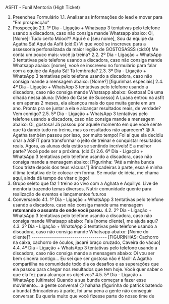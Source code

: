 ASFIT - Funil Mentoria (High Ticket)
1. Preencheu Formulário
1.1. Analisar as informações do lead e mover para "Em prospecção"
2. Prospecção
2.1. 1º Dia - Ligação + Whatsapp 3 tentativas pelo telefone usando a discadora, caso não consiga
mande Whatsapp abaixo: Oi, [Nome]! Tudo certo Môoo?? Aqui é o [seu nome], Sou da equipe da
Agatha Sá! Aqui da Asfit (cid:0) Vi que você se inscreveu para a assessoria perfonalizada da maior legião
de GOSTOSASSS (cid:0) Me conta um pouco mais: você já treina?
2.2. 2º Dia - Ligação + WhatsApp 3 tentativas pelo telefone usando a discadora, caso não consiga
mande Whatsapp abaixo: [nome], você se inscreveu no formulário para falar com a equipe da Agata
Sá! Tá lembrada?
2.3. 3º Dia - Ligação + WhatsApp 3 tentativas pelo telefone usando a discadora, caso não consiga
mande a mensagem abaixo: [Nome?] [figurinhas especiais]
2.4. 4º Dia - Ligação + WhatsApp 3 tentativas pelo telefone usando a discadora, caso não consiga
mande Whatsapp abaixo: Gostosa! Dá uma olhada nessa aluna: [Video do Case de Sucesso] A
Luana entrou na asfit e em apenas 2 meses, ela alcançou mais do que muita gente em um ano.
Pronta pra se juntar a ela e alcançar resultados reais, de verdade? Vem comigo?
2.5. 5º Dia - Ligação + WhatsApp 3 tentativas pelo telefone usando a discadora, caso não consiga
mande a mensagem abaixo: Oi, gostosa! Já passou por aquele momento em que você sente que tá
dando tudo no treino, mas os resultados não aparecem? 😓 A Agatha também passou por isso, por
muito tempo! Foi aí que ela decidiu criar a ASFIT para transformar o jeito de treinar e conquistar
resultados reais. Agora, as alunas dela estão se sentindo incríveis! E a melhor parte? Você pode ser a
próxima. (cid:0)
2.6. 6º Dia - Ligação + WhatsApp 3 tentativas pelo telefone usando a discadora, caso não consiga
mande a mensagem abaixo: [Figurinha: “Até a minha bunda ficou triste depois dos teus vácuos”]
Brincadeiras à parte, essa é minha última tentativa de te colocar em forma. Se mudar de ideia, me
chama aqui, ainda dá tempo de virar o jogo!
3. Grupo seleto que faz 1 treino ao vivo com a Aghata e Aquillys. Live de mentoria
trazendo temas diversos. Nutrir comunidade quente para realização de eventos e
lançamentos futuros
4. Conversando
4.1. 1º Dia - Ligação + WhatsApp 3 tentativas pelo telefone usando a discadora. caso não consiga
mande uma mensagem **retomando o assunto de onde você parou.**
4.2. 2º Dia - Ligação + WhatsApp 3 tentativas pelo telefone usando a discadora, caso não consiga
mande Whatsapp abaixo: Fala [nome cliente], me ajuda aqui?
4.3. 3º Dia - Ligação + WhatsApp 3 tentativas pelo telefone usando a discadora, caso não consiga
mande Whatsapp abaixo: [Nome do cliente]? ------------------------------------- [FIGURINHAS: Cachorro
na caixa, cachorro de óculos, jacaré braço cruzado, Caveira do vácuo]
4.4. 4º Dia - Ligação + WhatsApp 3 tentativas pelo telefone usando a discadora, caso não consiga
mande a mensagem abaixo: Oi vou ser bem sincera contigo... Eu sei que ser gostosa não é fácil! A
Agatha compartilha na comunidade todo dia os desafios e as superações que ela passou para chegar
nos resultados que tem hoje. Você quer saber o que ela fez para alcançar os objetivos?
4.5. 5º Dia - Ligação + WhatsApp (ultimato) Quando a sua bunda começar a fazer esse movimento...
a gente conversa! 😏 hahaha (figurinha do patrick batendo a bunda) Brincadeiras à parte, foi uma
pena a gente não conseguir conversar. Eu queria muito que você fizesse parte do nosso time de
